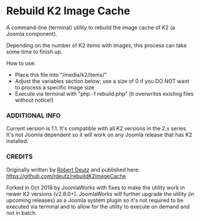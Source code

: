 Rebuild K2 Image Cache
===

A command-line (terminal) utility to rebuild the image cache of K2 (a Joomla component).

Depending on the number of K2 items with images, this process can take some time to finish up.

How to use:
- Place this file into "/media/k2/items/"
- Adjust the variables section below; use a size of 0 if you DO NOT want to process a specific image size
- Execute via terminal with "php -f rebuild.php" (it overwrites existing files without notice!)


### ADDITIONAL INFO
Current version is 1.1.
It's compatible with all K2 versions in the 2.x series.
It's not Joomla dependent so it will work on any Joomla release that has K2 installed.


### CREDITS
Originally written by [Robert Deutz](https://github.com/rdeutz) and published here: https://github.com/rdeutz/rebuildK2imageCache

Forked in Oct 2018 by JoomlaWorks with fixes to make the utility work in newer K2 versions (v2.8.0+). JoomlaWorks will further upgrade the utility (in upcoming releases) as a Joomla system plugin so it's not required to be executed via terminal and to allow for the utility to execute on demand and not in batch.
